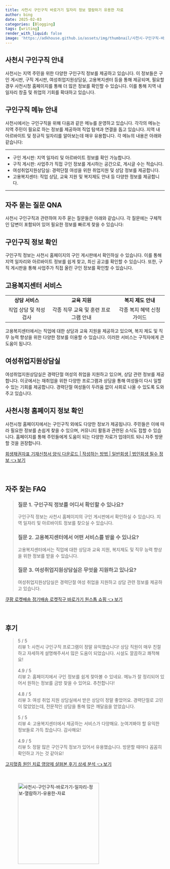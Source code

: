 ```yaml
---
title: 사천시 구인구직 바로가기 일자리 정보 열람하기 유용한 자료
author: bing
date: 2025-02-03
categories: [Blogging]
tags: [writing]
render_with_liquid: false
image: 'https://adkhouse.github.io/assets/img/thumbnail/사천시-구인구직-바로가기-일자리-정보-열람하기-유용한-자료.webp'
---
```



<h2 id='사천시_구인구직_안내'>사천시 구인구직 안내</h2>

<p>사천시는 지역 주민을 위한 다양한 구인구직 정보를 제공하고 있습니다. 이 정보들은 구인 게시판, 구직 게시판, 여성취업지원상담실, 고용복지센터 등을 통해 제공되며, 필요할 경우 사천시청 홈페이지를 통해 더 많은 정보를 확인할 수 있습니다. 이를 통해 지역 내 일자리 창출 및 취업의 기회를 확대하고 있습니다.</p>

<h2 id='구인구직_메뉴_안내'>구인구직 메뉴 안내</h2>

<p>사천시에서는 구인구직을 위해 다음과 같은 메뉴를 운영하고 있습니다. 각각의 메뉴는 지역 주민이 필요로 하는 정보를 제공하여 직업 탐색과 연결을 돕고 있습니다. 지역 내 아르바이트 및 정규직 일자리를 알아보는데 매우 유용합니다. 각 메뉴의 내용은 아래와 같습니다:</p>

<hr />

<ul>
    <li>구인 게시판: 지역 일자리 및 아르바이트 정보를 확인 가능합니다.</li>
    <li>구직 게시판: 사업주가 직접 구인 정보를 게시하는 공간으로, 게시글 수는 적습니다.</li>
    <li>여성취업지원상담실: 경력단절 여성을 위한 취업지원 및 상담 정보를 제공합니다.</li>
    <li>고용복지센터: 직업 상담, 교육 지원 및 복지제도 안내 등 다양한 정보를 제공합니다.</li>
</ul>

<hr />

<h2 id='자주_묻는_질문_QNA'>자주 묻는 질문 QNA</h2>

<p>사천시 구인구직과 관련하여 자주 묻는 질문들은 아래와 같습니다. 각 질문에는 구체적인 답변이 포함되어 있어 필요한 정보를 빠르게 찾을 수 있습니다:</p>

<h2 id='구인구직_정보_확인'>구인구직 정보 확인</h2>

<p>구인구직 정보는 사천시 홈페이지의 구인 게시판에서 확인하실 수 있습니다. 이를 통해 지역 일자리와 아르바이트 정보를 쉽게 찾고, 최신 공고를 확인할 수 있습니다. 또한, 구직 게시판을 통해 사업주가 직접 올린 구인 정보를 확인할 수 있습니다.</p>

<h2 id='고용복지센터_서비스'>고용복지센터 서비스</h2>

<table>
    <tr>
        <td style="text-align: center; height: 17px;"><b>상담 서비스</b></td>
        <td style="text-align: center; height: 17px;"><b>교육 지원</b></td>
        <td style="text-align: center; height: 17px;"><b>복지 제도 안내</b></td>
    </tr>
    <tr>
        <td style="text-align: center; height: 17px;">직업 상담 및 적성 검사</td>
        <td style="text-align: center; height: 17px;">각종 직무 교육 및 훈련 프로그램 안내</td>
        <td style="text-align: center; height: 17px;">각종 복지 혜택 신청 가이드</td>
    </tr>
</table>

<p>고용복지센터에서는 직업에 대한 상담과 교육 지원을 제공하고 있으며, 복지 제도 및 직무 능력 향상을 위한 다양한 정보를 이용할 수 있습니다. 이러한 서비스는 구직자에게 큰 도움이 됩니다.</p>

<h2 id='여성취업지원상담실'>여성취업지원상담실</h2>

<p>여성취업지원상담실은 경력단절 여성의 취업을 지원하고 있으며, 상담 관련 정보를 제공합니다. 이곳에서는 재취업을 위한 다양한 프로그램과 상담을 통해 여성들이 다시 일할 수 있는 기회를 제공합니다. 경력단절 여성들이 두려움 없이 사회로 나올 수 있도록 도와주고 있습니다.</p>

<h2 id='사천시청_홈페이지_정보'>사천시청 홈페이지 정보 확인</h2>

<p>사천시청 홈페이지에서는 구인구직 외에도 다양한 정보가 제공됩니다. 주민들은 이에 따라 필요한 정보를 손쉽게 찾을 수 있으며, 커뮤니티 활동과 관련된 소식도 접할 수 있습니다. 홈페이지를 통해 주민들에게 도움이 되는 다양한 자료가 업데이트 되니 자주 방문할 것을 권장합니다.</p>


<p><a class="click-button" title="회생채권자표 기재신청서 양식 다운로드 | 작성하는 방법 | 일반회생 | 법인회생 필수 정보" href="https://adkhouse.github.io/posts/%ED%9A%8C%EC%83%9D%EC%B1%84%EA%B6%8C%EC%9E%90%ED%91%9C-%EA%B8%B0%EC%9E%AC%EC%8B%A0%EC%B2%AD%EC%84%9C-%EC%96%91%EC%8B%9D-%EB%8B%A4%EC%9A%B4%EB%A1%9C%EB%93%9C-%EC%9E%91%EC%84%B1%ED%95%98%EB%8A%94-%EB%B0%A9%EB%B2%95-%EC%9D%BC%EB%B0%98%ED%9A%8C%EC%83%9D-%EB%B2%95%EC%9D%B8%ED%9A%8C%EC%83%9D-%ED%95%84%EC%88%98-%EC%A0%95%EB%B3%B4/" rel="dofollow">회생채권자표 기재신청서 양식 다운로드 | 작성하는 방법 | 일반회생 | 법인회생 필수 정보 👈 보기</a></p><br>
<h2 id='자주_찾는_FAQ'>자주 찾는 FAQ</h2>
<div itemscope="" itemtype="https://schema.org/FAQPage"> 
<blockquote> 
<div itemscope="" itemprop="mainEntity" itemtype="https://schema.org/Question"> 
<h3 itemprop="name">질문 1. 구인구직 정보를 어디서 확인할 수 있나요?</h3> 
<div itemscope="" itemprop="acceptedAnswer" itemtype="https://schema.org/Answer"> 
<span itemprop="text"> 
<p>구인구직 정보는 사천시 홈페이지의 구인 게시판에서 확인하실 수 있습니다. 지역 일자리 및 아르바이트 정보를 찾으실 수 있습니다.</p> 
</span> 
</div> 
</div> 

<div itemscope="" itemprop="mainEntity" itemtype="https://schema.org/Question"> 
<h3 itemprop="name">질문 2. 고용복지센터에서 어떤 서비스를 받을 수 있나요?</h3> 
<div itemscope="" itemprop="acceptedAnswer" itemtype="https://schema.org/Answer"> 
<span itemprop="text"> 
<p>고용복지센터에서는 직업에 대한 상담과 교육 지원, 복지제도 및 직무 능력 향상을 위한 정보를 받을 수 있습니다.</p> 
</span> 
</div> 
</div> 

<div itemscope="" itemprop="mainEntity" itemtype="https://schema.org/Question"> 
<h3 itemprop="name">질문 3. 여성취업지원상담실은 무엇을 지원하고 있나요?</h3> 
<div itemscope="" itemprop="acceptedAnswer" itemtype="https://schema.org/Answer"> 
<span itemprop="text"> 
<p>여성취업지원상담실은 경력단절 여성 취업을 지원하고 상담 관련 정보를 제공하고 있습니다.</p> 
</span> 
</div> 
</div> 
</blockquote> 
</div>
<p><a class="click-button" title="쿠팡 로켓배송 정기배송 로켓직구 바로가기 원스톱 쇼핑" href="https://adkhouse.github.io/posts/%EC%BF%A0%ED%8C%A1-%EB%A1%9C%EC%BC%93%EB%B0%B0%EC%86%A1-%EC%A0%95%EA%B8%B0%EB%B0%B0%EC%86%A1-%EB%A1%9C%EC%BC%93%EC%A7%81%EA%B5%AC-%EB%B0%94%EB%A1%9C%EA%B0%80%EA%B8%B0-%EC%9B%90%EC%8A%A4%ED%86%B1-%EC%87%BC%ED%95%91/" rel="dofollow">쿠팡 로켓배송 정기배송 로켓직구 바로가기 원스톱 쇼핑 👈 보기</a></p><br>
<h2 id='후기'>후기</h2>
<div itemscope itemtype="https://schema.org/Product">
  <blockquote>
  <div itemprop="review" itemscope itemtype="https://schema.org/Review">
      <div itemprop="reviewRating" itemscope itemtype="https://schema.org/Rating"> <span itemprop="ratingValue">5</span> / <span itemprop="bestRating">5</span> </div>
      <span itemprop="reviewBody">리뷰 1: 사천시 구인구직 프로그램이 정말 유익했습니다! 상담 직원이 매우 친절하고 자세하게 설명해주셔서 많은 도움이 되었습니다. 시설도 깔끔하고 쾌적해요!</span>
  </div>
  <br>
  <div itemprop="review" itemscope itemtype="https://schema.org/Review">
      <div itemprop="reviewRating" itemscope itemtype="https://schema.org/Rating"> <span itemprop="ratingValue">4.9</span> / <span itemprop="bestRating">5</span> </div>
      <span itemprop="reviewBody">리뷰 2: 홈페이지에서 구인 정보를 쉽게 찾아볼 수 있네요. 메뉴가 잘 정리되어 있어서 원하는 정보를 금방 찾을 수 있어요. 추천합니다!</span>
  </div>
  <br>
  <div itemprop="review" itemscope itemtype="https://schema.org/Review">
      <div itemprop="reviewRating" itemscope itemtype="https://schema.org/Rating"> <span itemprop="ratingValue">4.8</span> / <span itemprop="bestRating">5</span> </div>
      <span itemprop="reviewBody">리뷰 3: 여성 취업 지원 상담실에서 받은 상담이 정말 좋았어요. 경력단절로 고민이 많았었는데, 전문적인 상담을 통해 많은 깨달음을 얻었습니다.</span>
  </div>
  <br>
  <div itemprop="review" itemscope itemtype="https://schema.org/Review">
      <div itemprop="reviewRating" itemscope itemtype="https://schema.org/Rating"> <span itemprop="ratingValue">5</span> / <span itemprop="bestRating">5</span> </div>
      <span itemprop="reviewBody">리뷰 4: 고용복지센터에서 제공하는 서비스가 다양해요. 눈여겨봐야 할 유익한 정보들로 가득 찼습니다. 감사해요!</span>
  </div>
  <br>
  <div itemprop="review" itemscope itemtype="https://schema.org/Review">
      <div itemprop="reviewRating" itemscope itemtype="https://schema.org/Rating"> <span itemprop="ratingValue">4.9</span> / <span itemprop="bestRating">5</span> </div>
      <span itemprop="reviewBody">리뷰 5: 정말 많은 구인구직 정보가 있어서 유용했습니다. 방문할 때마다 꼼꼼히 확인하고 가는 것 같아요!</span>
  </div>
  </blockquote>
</div>
<p><a class="click-button" title="고지혈증 원인 치료 영양제 살펴본 후기 상세 분석" href="https://adkhouse.github.io/posts/%EA%B3%A0%EC%A7%80%ED%98%88%EC%A6%9D-%EC%9B%90%EC%9D%B8-%EC%B9%98%EB%A3%8C-%EC%98%81%EC%96%91%EC%A0%9C-%EC%82%B4%ED%8E%B4%EB%B3%B8-%ED%9B%84%EA%B8%B0-%EC%83%81%EC%84%B8-%EB%B6%84%EC%84%9D/" rel="dofollow">고지혈증 원인 치료 영양제 살펴본 후기 상세 분석 👈 보기</a></p><br>
<figure class="image"><img src="https://adkhouse.github.io/assets/img/thumbnail/사천시-구인구직-바로가기-일자리-정보-열람하기-유용한-자료.webp" alt="사천시-구인구직-바로가기-일자리-정보-열람하기-유용한-자료" width="256" height="256"></figure>